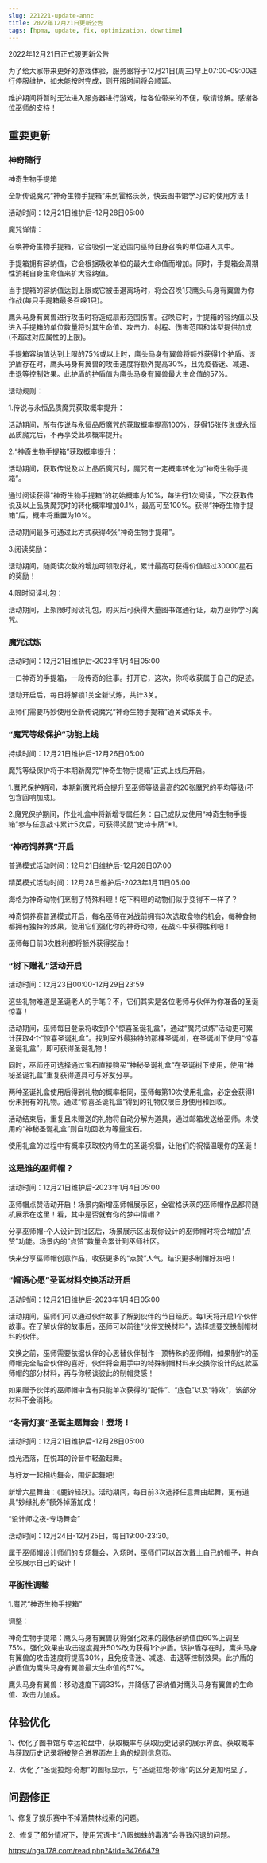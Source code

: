 ```yaml
---
slug: 221221-update-annc
title: 2022年12月21日更新公告
tags: [hpma, update, fix, optimization, downtime]
---
```


2022年12月21日正式服更新公告

<!--truncate-->

为了给大家带来更好的游戏体验，服务器将于12月21日(周三)早上07:00-09:00进行停服维护，如未能按时完成，则开服时间将会顺延。

维护期间将暂时无法进入服务器进行游戏，给各位带来的不便，敬请谅解。感谢各位巫师的支持！

## 重要更新

### 神奇随行

神奇生物手提箱

全新传说魔咒“神奇生物手提箱”来到霍格沃茨，快去图书馆学习它的使用方法！

活动时间：12月21日维护后-12月28日05:00

<span id="description">魔咒详情：</span>

召唤神奇生物手提箱，它会吸引一定范围内巫师自身召唤的单位进入其中。

手提箱拥有容纳值，它会根据吸收单位的最大生命值而增加。同时，手提箱会周期性消耗自身生命值来扩大容纳值。

当手提箱的容纳值达到上限或它被击退离场时，将会召唤1只鹰头马身有翼兽为你作战(每只手提箱最多召唤1只)。

鹰头马身有翼兽进行攻击时将造成扇形范围伤害。召唤它时，手提箱的容纳值以及进入手提箱的单位数量将对其生命值、攻击力、射程、伤害范围和体型提供加成(不超过对应属性的上限)。

手提箱容纳值达到上限的75%或以上时，鹰头马身有翼兽将额外获得1个护盾。该护盾存在时，鹰头马身有翼兽的攻击速度将额外提高30%，且免疫昏迷、减速、击退等控制效果。此护盾的护盾值为鹰头马身有翼兽最大生命值的57%。

活动规则：

1.传说与永恒品质魔咒获取概率提升：

活动期间，所有传说与永恒品质魔咒的获取概率提高100%，获得15张传说或永恒品质魔咒后，不再享受此项概率提升。

2.“神奇生物手提箱”获取概率提升：

活动期间，获取传说及以上品质魔咒时，魔咒有一定概率转化为“神奇生物手提箱”。

通过阅读获得“神奇生物手提箱”的初始概率为10%，每进行1次阅读，下次获取传说及以上品质魔咒时的转化概率增加0.1%，最高可至100%。获得“神奇生物手提箱”后，概率将重置为10%。

活动期间最多可通过此方式获得4张“神奇生物手提箱”。

3.阅读奖励：

活动期间，随阅读次数的增加可领取好礼，累计最高可获得价值超过30000星石的奖励！

4.限时阅读礼包：

活动期间，上架限时阅读礼包，购买后可获得大量图书馆通行证，助力巫师学习魔咒。

### 魔咒试炼

活动时间：12月21日维护后-2023年1月4日05:00

一口神奇的手提箱，一段传奇的往事。打开它，这次，你将收获属于自己的足迹。

活动开启后，每日将解锁1关全新试炼，共计3关。

巫师们需要巧妙使用全新传说魔咒“神奇生物手提箱”通关试炼关卡。

### “魔咒等级保护”功能上线

持续时间：12月21日维护后-12月26日05:00

魔咒等级保护将于本期新魔咒“神奇生物手提箱”正式上线后开启。

1.魔咒保护期间，本期新魔咒将会提升至巫师等级最高的20张魔咒的平均等级(不包含回响加成)。

2.魔咒保护期间，作业礼盒中将新增专属任务：自己或队友使用“神奇生物手提箱”参与任意战斗累计5次后，可获得奖励“史诗卡牌”*1。

### “神奇饲养赛”开启

普通模式活动时间：12月21日维护后-12月28日07:00

精英模式活动时间：12月28日维护后-2023年1月11日05:00

海格为神奇动物们烹制了特殊料理！吃下料理的动物们似乎变得不一样了？

神奇饲养赛普通模式开启，每名巫师在对战前拥有3次选取食物的机会，每种食物都拥有独特的效果，使用它们强化你的神奇动物，在战斗中获得胜利吧！

巫师每日前3次胜利都将额外获得奖励！

### “树下赠礼”活动开启

活动时间：12月23日00:00-12月29日23:59

这些礼物难道是圣诞老人的手笔？不，它们其实是各位老师与伙伴为你准备的圣诞惊喜！

活动期间，巫师每日登录将收到1个“惊喜圣诞礼盒”，通过“魔咒试炼”活动更可累计获取4个“惊喜圣诞礼盒”。找到室外最独特的那棵圣诞树，在圣诞树下使用“惊喜圣诞礼盒”，即可获得圣诞礼物！

同时，巫师还可选择通过宝石直接购买“神秘圣诞礼盒”在圣诞树下使用，使用“神秘圣诞礼盒”重复获得道具可与好友分享。

两种圣诞礼盒使用后得到礼物的概率相同，巫师每第10次使用礼盒，必定会获得1份未拥有的礼物。通过“惊喜圣诞礼盒”得到的礼物仅限自身使用和回收。

活动结束后，重复且未赠送的礼物将自动分解为道具，通过邮箱发送给巫师。未使用的“神秘圣诞礼盒”则自动回收为等量宝石。

使用礼盒的过程中有概率获取校内师生的圣诞祝福，让他们的祝福温暖你的圣诞！

### 这是谁的巫师帽？

活动时间：12月21日维护后-2023年1月4日05:00

巫师帽点赞活动开启！场景内新增巫师帽展示区，全霍格沃茨的巫师帽作品都将随机展示在这里！看，其中是否就有你的梦中情帽？

分享巫师帽-个人设计到社区后，场景展示区出现你设计的巫师帽时将会增加“点赞”功能。场景内的“点赞”数量会累计到巫师社区。

快来分享巫师帽创意作品，收获更多的“点赞”人气，结识更多制帽好友吧！

### “帽语心愿”圣诞材料交换活动开启

活动时间：12月21日维护后-2023年1月4日05:00

活动期间，巫师们可以通过伙伴故事了解到伙伴的节日经历。每1天将开启1个伙伴故事。在了解伙伴的故事后，巫师可以前往“伙伴交换材料”，选择想要交换制帽材料的伙伴。

交换之前，巫师需要依据伙伴的心思替伙伴制作一顶特殊的巫师帽，如果制作的巫师帽完全贴合伙伴的喜好，伙伴将会用手中的特殊制帽材料来交换你设计的这款巫师帽的部分材料，再与你畅谈彼此的制帽灵感！

如果赠予伙伴的巫师帽中含有只能单次获得的“配件”、“底色”以及“特效”，该部分材料不会消耗。

### “冬青灯宴”圣诞主题舞会！登场！

活动时间：12月21日维护后-12月28日05:00

烛光洒落，在悦耳的铃音中轻盈起舞。

与好友一起相约舞会，围炉起舞吧!

新增六星舞曲：《鹿铃轻跃》。活动期间，每日前3次选择任意舞曲起舞，更有道具“妙缘礼券”额外掉落加成！

“设计师之夜-专场舞会”

活动时间：12月24日-12月25日，每日19:00-23:30。

属于巫师帽设计师们的专场舞会，入场时，巫师们可以首次戴上自己的帽子，并向全校展示自己的设计！

### <span id="adjustment">平衡性调整</span>

1.魔咒“神奇生物手提箱”

调整：

神奇生物手提箱：鹰头马身有翼兽获得强化效果的最低容纳值由60%上调至75%。强化效果由攻击速度提升50%改为获得1个护盾。该护盾存在时，鹰头马身有翼兽的攻击速度将提高30%，且免疫昏迷、减速、击退等控制效果。此护盾的护盾值为鹰头马身有翼兽最大生命值的57%。

鹰头马身有翼兽：移动速度下调33%，并降低了容纳值对鹰头马身有翼兽的生命值、攻击力加成。

## 体验优化

1、优化了图书馆与幸运轮盘中，获取概率与获取历史记录的展示界面。获取概率与获取历史记录将被整合进界面左上角的规则信息页。

2、优化了“圣诞拉炮·奇想”的图标显示，与“圣诞拉炮·妙缘”的区分更加明显了。

## <span id="fix">问题修正</span>

1、修复了娱乐赛中不掉落禁林线索的问题。

2、修复了部分情况下，使用咒语卡“八眼蜘蛛的毒液”会导致闪退的问题。

https://nga.178.com/read.php?&tid=34766479
